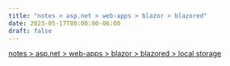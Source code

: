 ```yaml
---
title: "notes > asp.net > web-apps > blazor > blazored"
date: 2023-05-17T00:00:00-06:00
draft: false
---
```


[notes > asp.net > web-apps > blazor > blazored > local storage](local-storage.md)  
